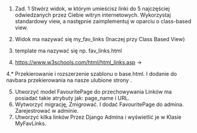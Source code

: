 1. Zad. 1
Stwórz widok, w którym umieścisz linki do 5 najczęściej odwiedzanych
przez Ciebie witryn internetowych.
Wykorzystaj standardowy view, a następnie zaimplementuj w oparciu o class-based view.


1. Widok ma nazywać się my_fav_links (Inaczej przy Class Based View)
2. template ma nazywać się np. fav_links.html
3. https://www.w3schools.com/html/html_links.asp -> <a href=""></a>

4.* Przekierowanie i rozszerzenie szablonu o base.html. I dodanie do navbara przekierowania na nasze ulubione strony .



5. Utworzyć model FavouritePage do przechowywania Linków ma posiadać takie atrybuty jak: page_name i URL. 
6. Wytworzyć migrację, Zmigrować. I dodać FavouritePage do admina. Zarejestrować w adminie.
7. Utworzyć kilka linków Przez Django Admina i wyświetlić je w Klasie MyFavLinks. 